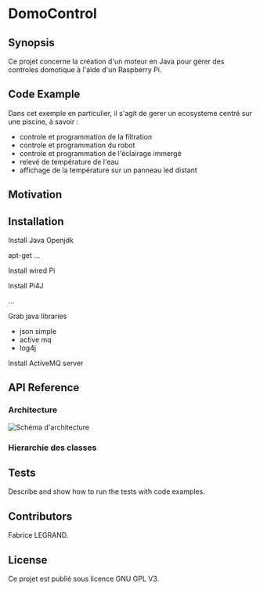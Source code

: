 # DomoControl

  
## Synopsis

Ce projet concerne la création d'un moteur en Java pour gérer des controles domotique à l'aide d'un Raspberry Pi.


## Code Example

Dans cet exemple en particulier, il s'agit de gerer un ecosysteme centré sur une piscine, à savoir :
- controle et programmation de la filtration
- controle et programmation du robot
- controle et programmation de l'éclairage immergé
- relevé de température de l'eau
- affichage de la température sur un panneau led distant

## Motivation



## Installation

Install Java Openjdk

apt-get ...

Install wired Pi

Install Pi4J

...

Grab java libraries
- json simple
- active mq
- log4j

Install ActiveMQ server


## API Reference

### Architecture

![Schéma d'architecture](https://raw.githubusercontent.com/fabouya/DomoControl/tree/sans-classpath/docs/img/archi1.png)

### Hierarchie des classes

## Tests

Describe and show how to run the tests with code examples.

## Contributors

Fabrice LEGRAND. 

## License

Ce projet est publié sous licence GNU GPL V3.
